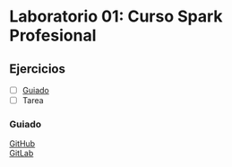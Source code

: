 # Laboratorio 01: Curso Spark Profesional
## Ejercicios
- [ ] [Guiado](#Guiado)  
- [ ] Tarea  
### Guiado
[GitHub](https://github.com/Bryan-Developer/Curso-Spark-Profesional/blob/development/Laboratorio01.md)  
[GitLab](https://gitlab.com/Bryan-Developer/curso-spark-profesional/-/blob/development/Laboratorio01.md)
